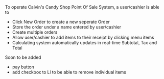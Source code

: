 To operate Calvin's Candy Shop Point Of Sale System, a user/cashier is able to
- Click New Order to create a new seperate Order
- Store the order under a name entered by user/cashier
- Create multiple orders
- Allow user/cashier to add items to their receipt by clicking menu items
- Calculating system automatically updates in real-time Subtotal, Tax and Total

Soon to be added
- pay button
- add checkbox to LI to be able to remove individual items
